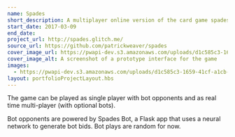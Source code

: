 ```yaml
---
name: Spades
short_description: A multiplayer online version of the card game spades with bot players.
start_date: 2017-03-09
end_date: 
project_url: http://spades.glitch.me/
source_url: https://github.com/patrickweaver/spades
cover_image_url: https://pwapi-dev.s3.amazonaws.com/uploads/d1c585c3-1659-41cf-a1cb-3b12cde8ae09
cover_image_alt: A screenshot of a prototype interface for the game
images:
  - https://pwapi-dev.s3.amazonaws.com/uploads/d1c585c3-1659-41cf-a1cb-3b12cde8ae09
layout: portfolioProjectLayout.hbs
---
```


The game can be played as single player with bot opponents and as real time multi-player (with optional bots).

Bot opponents are powered by Spades Bot, a Flask app that uses a neural network to generate bot bids. Bot plays are random for now.